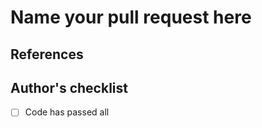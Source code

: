 <!-- Thank you for concidering to create a pull request for this project.

We use Conventional Commits to title our pull requests. Please follow the [specification](https://www.conventionalcommits.org/en/v1.0.0/#specification)

To help you out heres some quick notes:

- fix: a commit of the type fix patches a bug (this correlates with PATCH versioning).
- feat: a commit of the type feat introduces a new feature (this correlates with MINOR versioning)
- <type>: other than fix: and feat: are allowed (this correlates with PRERELEASE versioning)
- [scope]: defines which package is being affected. 
- valid scopes are; release, workflow, api, util, plugins, deps, deps-dev
- Breaking changes MUST be indicated in the type/scope prefix, or as an entry in the footer (correlating with MAJOR versioning).
- If included as a footer, a breaking change MUST consist of the uppercase text BREAKING CHANGE, followed by a colon, space, and description
- If included in the type/scope prefix, breaking changes MUST be indicated by a ! immediately before the :

It is important to ensure that the title is formatted correctly as it's used by multiple automation systems. This includes Changelog Creation, Version Bumping, and Release Packaging. 

Examples:
Breaking Change -> feat(smartcloudjs)!: Adds MySQL support
Minor -> feat(workflows): 
Patch -> fix(discord): fixes loop bug #13

-->

# Name your pull request here

<!-- Briefly describe what this PR is about. -->

## References

<!-- Uncomment if you know about any related pull requests:
Related Pull Request(s):
-->
<!-- Uncomment if you know of any related issues
Related issue(s):
-->

## Author's checklist

- [ ] Code has passed all 

<!--
## Reviewing checklist

### 1. Primary Reviewer

- [ ] Review by a code reviewer or other selected colleague to confirm accuracy, clarity, and completeness. This can be skipped for minor fixes without substantive content changes.

### 2. Technical Writer

- [ ] Optional: Technical writer review. If not requested for this PR, must be scheduled post-merge.

### 3. Maintainer

1. [ ] Review by assigned maintainer, who can always request/require the above reviews. Maintainer's review can occur before or after a technical writer review.
2. [ ] Ensure a release milestone is set.
-->


<!-- Uncomment if your pull request introduces a breaking change. 

BREAKING CHANGE: <your breaking change>

-->